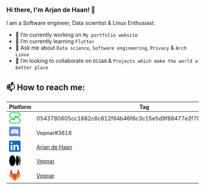 ### Hi there, I'm Arjan de Haan! 👋

I am a Software engineer, Data scientist & Linux Enthusiast.  

- 🔭 I’m currently working on `My portfolio website`
- 🌱 I’m currently learning `Flutter`
- 💬 Ask me about `Data science`, `Software engineering`, `Privacy` & `Arch Linux`
- 🤔 I’m looking to collaborate on `DCGAN` & `Projects which make the world a better place`

## 📫 How to reach me:
| Platform | Tag |
|---|---|
| [<img src="/images/session.png" alt="session" width="30" height="29"/>](https://getsession.org/ ) | 0543780605cc1882c6c812f64b46f6c3c15e5d9f88477e2f70a528a4443cfbd94a |
| [<img src="/images/discord.png" alt="discord" width="30" height="29"/>](https://discord.com/) | Vepnar#3618 |
| [<img src="/images/linkedin.png" alt="linkedin" width="30" height="29"/>](https://www.linkedin.com/in/arjan-de-haan-a483481b8/) | [Arjan de Haan](https://www.linkedin.com/in/arjan-de-haan-a483481b8/) |
| [<img src="/images/medium.png" alt="medium" width="30" height="29"/>](https://vepnar.medium.com/) | [Vepnar](https://vepnar.medium.com/) |
| [<img src="/images/gitlab.png" alt="gitlab" width="30" height="30"/>](https://gitlab.com/Vepnar) | [Vepnar](https://gitlab.com/Vepnar) |


<!--
**Vepnar/Vepnar** is a ✨ _special_ ✨ repository because its `README.md` (this file) appears on your GitHub profile.

Here are some ideas to get you started:

- 🔭 I’m currently working on ...
- 🌱 I’m currently learning ...
- 👯 I’m looking to collaborate on ...
- 🤔 I’m looking for help with ...
- 💬 Ask me about ...
- 📫 How to reach me: ...
- 😄 Pronouns: ...
- ⚡ Fun fact: ...
-->
